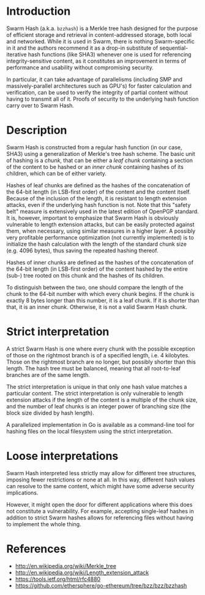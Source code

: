 # Introduction

Swarm Hash (a.k.a. `bzzhash`) is a Merkle tree hash designed for the purpose of efficient storage and retrieval in content-addressed storage, both local and networked. While it is used in Swarm, there is nothing Swarm-specific in it and the authors recommend it as a drop-in substitute of sequential-iterative hash functions (like SHA3) whenever one is used for referencing integrity-sensitive content, as it constitutes an improvement in terms of performance and usability without compromising security.

In particular, it can take advantage of parallelisms (including SMP and massively-parallel architectures such as GPU's) for faster calculation and verification, can be used to verify the integrity of partial content without having to transmit all of it. Proofs of security to the underlying hash function carry over to Swarm Hash.

# Description

Swarm Hash is constructed from a regular hash function (in our case, SHA3) using a generalization of Merkle's tree hash scheme. The basic unit of hashing is a _chunk_, that can be either a _leaf chunk_ containing a section of the content to be hashed or an _inner chunk_ containing hashes of its children, which can be of either variety.

Hashes of leaf chunks are defined as the hashes of the concatenation of the 64-bit length (in LSB-first order) of the content and the content itself. Because of the inclusion of the length, it is resistant to length extension attacks, even if the underlying hash function is not. Note that this "safety belt" measure is extensively used in the latest edition of OpenPGP standard. It is, however, important to emphasize that Swarm Hash is obviously vulnerable to length extension attacks, but can be easily protected against them, when necessary, using similar measures in a higher layer. A possibly very profitable performance optimization (not currently implemented) is to initialize the hash calculation with the length of the standard chunk size (e.g. 4096 bytes), thus saving the repeated hashing thereof.

Hashes of inner chunks are defined as the hashes of the concatenation of the 64-bit length (in LSB-first order) of the content hashed by the entire (sub-) tree rooted on this chunk and the hashes of its children.

To distinguish between the two, one should compare the length of the chunk to the 64-bit number with which every chunk begins. If the chunk is exactly 8 bytes longer than this number, it is a leaf chunk. If it is shorter than that, it is an inner chunk. Otherwise, it is not a valid Swarm Hash chunk.

# Strict interpretation

A strict Swarm Hash is one where every chunk with the possible exception of those on the rightmost branch is of a specified length, i.e. 4 kilobytes. Those on the rightmost branch are no longer, but possibly shorter than this length. The hash tree must be balanced, meaning that all root-to-leaf branches are of the same length.

The strict interpretation is unique in that only one hash value matches a particular content. The strict interpretation is only vulnerable to length extension attacks if the length of the content is a multiple of the chunk size, and the number of leaf chunks is an integer power of branching size (the block size divided by hash length).

A parallelized implementation in Go is available as a command-line tool for hashing files on the local filesystem using the strict interpretation.

# Loose interpretations

Swarm Hash interpreted less strictly may allow for different tree structures, imposing fewer restrictions or none at all. In this way, different hash values can resolve to the same content, which might have some adverse security implications.

However, it might open the door for different applications where this does not constitute a vulnerability. For example, accepting single-leaf hashes in addition to strict Swarm hashes allows for referencing files without having to implement the whole thing.

# References
- http://en.wikipedia.org/wiki/Merkle_tree
- http://en.wikipedia.org/wiki/Length_extension_attack
- https://tools.ietf.org/html/rfc4880
- https://github.com/ethersphere/go-ethereum/tree/bzz/bzz/bzzhash